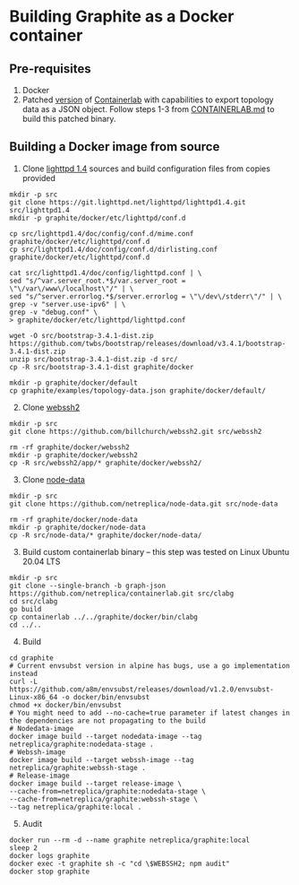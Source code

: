 # Building Graphite as a Docker container

## Pre-requisites

1. Docker
2. Patched [version](https://github.com/netreplica/containerlab/tree/graph-json) of [Containerlab](https://github.com/srl-labs/containerlab) with capabilities to export topology data as a JSON object. Follow steps 1-3 from [CONTAINERLAB.md](CONTAINERLAB.md) to build this patched binary.

## Building a Docker image from source

1. Clone [lighttpd 1.4](https://git.lighttpd.net/lighttpd/lighttpd1.4) sources and build configuration files from copies provided

  ```Shell
  mkdir -p src
  git clone https://git.lighttpd.net/lighttpd/lighttpd1.4.git src/lighttpd1.4
  mkdir -p graphite/docker/etc/lighttpd/conf.d

  cp src/lighttpd1.4/doc/config/conf.d/mime.conf graphite/docker/etc/lighttpd/conf.d
  cp src/lighttpd1.4/doc/config/conf.d/dirlisting.conf graphite/docker/etc/lighttpd/conf.d

  cat src/lighttpd1.4/doc/config/lighttpd.conf | \
  sed "s/^var.server_root.*$/var.server_root = \"\/var\/www\/localhost\"/" | \
  sed "s/^server.errorlog.*$/server.errorlog = \"\/dev\/stderr\"/" | \
  grep -v "server.use-ipv6" | \
  grep -v "debug.conf" \
  > graphite/docker/etc/lighttpd/lighttpd.conf
  
  wget -O src/bootstrap-3.4.1-dist.zip https://github.com/twbs/bootstrap/releases/download/v3.4.1/bootstrap-3.4.1-dist.zip
  unzip src/bootstrap-3.4.1-dist.zip -d src/
  cp -R src/bootstrap-3.4.1-dist graphite/docker

  mkdir -p graphite/docker/default
  cp graphite/examples/topology-data.json graphite/docker/default/
  ````
  
2. Clone [webssh2](https://github.com/billchurch/WebSSH2)

  ```Shell
  mkdir -p src
  git clone https://github.com/billchurch/webssh2.git src/webssh2

  rm -rf graphite/docker/webssh2
  mkdir -p graphite/docker/webssh2
  cp -R src/webssh2/app/* graphite/docker/webssh2/
  ````

3. Clone [node-data](https://github.com/netreplica/node-data)

  ```Shell
  mkdir -p src
  git clone https://github.com/netreplica/node-data.git src/node-data

  rm -rf graphite/docker/node-data
  mkdir -p graphite/docker/node-data
  cp -R src/node-data/* graphite/docker/node-data/
  ````


3. Build custom containerlab binary – this step was tested on Linux Ubuntu 20.04 LTS

  ```Shell
  mkdir -p src
  git clone --single-branch -b graph-json https://github.com/netreplica/containerlab.git src/clabg
  cd src/clabg
  go build
  cp containerlab ../../graphite/docker/bin/clabg
  cd ../..
  ````

4. Build

  ```Shell
  cd graphite
  # Current envsubst version in alpine has bugs, use a go implementation instead
  curl -L https://github.com/a8m/envsubst/releases/download/v1.2.0/envsubst-Linux-x86_64 -o docker/bin/envsubst
  chmod +x docker/bin/envsubst
  # You might need to add --no-cache=true parameter if latest changes in the dependencies are not propagating to the build
  # Nodedata-image
  docker image build --target nodedata-image --tag netreplica/graphite:nodedata-stage .
  # Webssh-image
  docker image build --target webssh-image --tag netreplica/graphite:webssh-stage .
  # Release-image
  docker image build --target release-image \
  --cache-from=netreplica/graphite:nodedata-stage \
  --cache-from=netreplica/graphite:webssh-stage \
  --tag netreplica/graphite:local .
  ````
  
5. Audit

  ```Shell
  docker run --rm -d --name graphite netreplica/graphite:local
  sleep 2
  docker logs graphite
  docker exec -t graphite sh -c "cd \$WEBSSH2; npm audit"
  docker stop graphite
  ````

